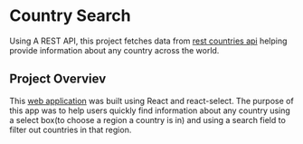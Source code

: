 # Country Search
Using A REST API, this project fetches data from [rest countries api](https://restcountries.eu/rest/v2/all) helping provide information about any country across the world. 
## Project Overviev
This [web application](https://youthful-shirley-6664a6.netlify.com) was built using React and react-select. The purpose of this app was to help users quickly find information about any country using a select box(to choose a region a country is in) and using a search field to filter out countries in that region.
